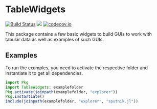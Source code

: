 # TableWidgets

[![Build Status](https://travis-ci.org/piever/TableWidgets.jl.svg?branch=master)](https://travis-ci.org/piever/TableWidgets.jl)
[![](https://img.shields.io/badge/docs-latest-blue.svg)](https://piever.github.io/TableWidgets.jl/latest/)
[![codecov.io](http://codecov.io/github/piever/TableWidgets.jl/coverage.svg?branch=master)](http://codecov.io/github/piever/TableWidgets.jl?branch=master)

This package contains a few basic widgets to build GUIs to work with tabular data as well as examples of such GUIs.

## Examples

To run the examples, you need to activate the respective folder and instantiate it to get all dependencies.

```julia
import Pkg
import TableWidgets: examplefolder
Pkg.activate(joinpath(examplefolder, "explorer"))
Pkg.instantiate()
include(joinpath(examplefolder, "explorer", "sputnik.jl"))
```
